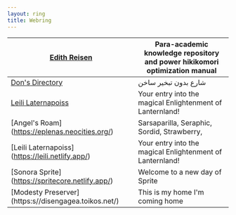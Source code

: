 ```yaml
---
layout: ring
title: Webring
---
```


| [Edith Reisen](http://reisen.netlify.app/)            | Para-academic knowledge repository and power hikikomori optimization manual |
| ----------------------------------------------------- | --------------------------------------------------------------------------- |
| [Don's Directory](http://dons.directory/)             | شارع بدون تبخير ساخن                                                        |
| [Leili Laternapoiss](https://leili.netlify.app/)      | Your entry into the magical Enlightenment of Lanternland!                   |
| [Angel's Roam] (https://eplenas.neocities.org/)       | Sarsaparilla, Seraphic, Sordid, Strawberry,                                 |
| [Leili Laternapoiss] (https://leili.netlify.app/)     | Your entry into the magical Enlightenment of Lanternland!                   |     |     |     |     |     |
| [Sonora Sprite] (https://spritecore.netlify.app/)     | Welcome to a new day of Sprite                                              |     |     |     |     |     |
| [Modesty Preserver] (https:s//disengagea.toikos.net/) | This is my home I'm coming home                                             |     |     |     |     |     |
